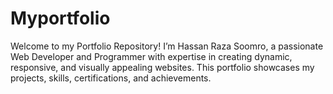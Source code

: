 # Myportfolio
Welcome to my Portfolio Repository! I’m Hassan Raza Soomro, a passionate Web Developer and Programmer with expertise in creating dynamic, responsive, and visually appealing websites. This portfolio showcases my projects, skills, certifications, and achievements.   
